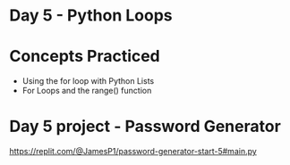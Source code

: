 # Day 5 - Python Loops
# Concepts Practiced

* Using the for loop with Python Lists
* For Loops and the range() function
# Day 5 project - Password Generator
https://replit.com/@JamesP1/password-generator-start-5#main.py
